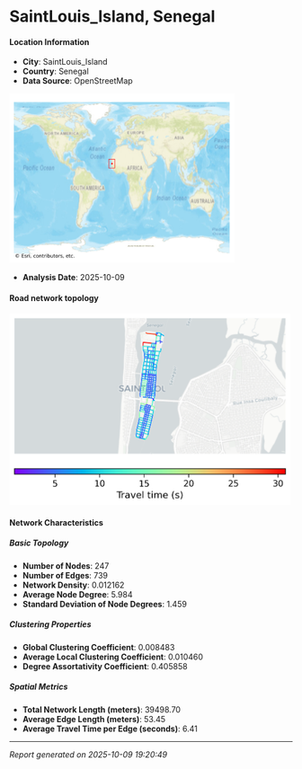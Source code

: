 # SaintLouis_Island, Senegal

#### Location Information

- **City**: SaintLouis_Island
- **Country**: Senegal
- **Data Source**: OpenStreetMap
<img src="SaintLouis_Island_location.png" alt="SaintLouis_Island Location Map" width="400" />

- **Analysis Date**: 2025-10-09

#### Road network topology

<img src="SaintLouis_Island_network_map.png" alt="SaintLouis_Island Road Network Map" width="500"/>

#### Network Characteristics

##### Basic Topology

- **Number of Nodes**: 247
- **Number of Edges**: 739
- **Network Density**: 0.012162
- **Average Node Degree**: 5.984
- **Standard Deviation of Node Degrees**: 1.459

##### Clustering Properties

- **Global Clustering Coefficient**: 0.008483
- **Average Local Clustering Coefficient**: 0.010460
- **Degree Assortativity Coefficient**: 0.405858

##### Spatial Metrics

- **Total Network Length (meters)**: 39498.70
- **Average Edge Length (meters)**: 53.45
- **Average Travel Time per Edge (seconds)**: 6.41

---
*Report generated on 2025-10-09 19:20:49*
